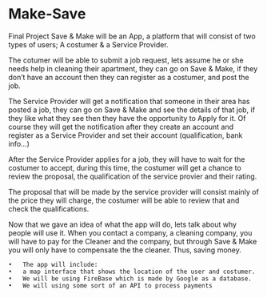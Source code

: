 # Make-Save
Final Project
Save & Make will be an App, a platform that will consist of two types of users; A costumer & a Service Provider. 

The cotumer will be able to submit a job request, lets assume he or she needs help in cleaning their apartment, they can go on Save & Make, if they don’t have an account then they can register as a costumer, and post the job. 

The Service Provider will get a notification that someone in their area has posted a job, they can go on Save & Make and see the details of that job, if they like what they see then they have the opportunity to Apply for it. 
Of course they will get the notification after they create an account and register as a Service Provider and set their account (qualification, bank info…) 

After the Service Provider applies for a job, they will have to wait for the costumer to accept, during this time, the costumer will get a chance to review the proposal, the qualification of the service provier and their rating. 

The proposal that will be made by the service provider will consist mainly of the price they will charge, the costumer will be able to review that and check the qualifications. 

Now that we gave an idea of what the app will do, lets talk about why people will use it. 
When you contact a company, a cleaning company, you will have to pay for the Cleaner and the company, but through Save & Make you will only have to compensate the the cleaner. Thus, saving money. 

	•	The app will include:
	•	a map interface that shows the location of the user and costumer. 
	•	We will be using FireBase which is made by Google as a database. 
	•	We will using some sort of an API to process payments 

